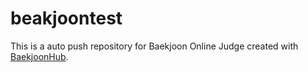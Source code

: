 # beakjoontest
This is a auto push repository for Baekjoon Online Judge created with [BaekjoonHub](https://github.com/BaekjoonHub/BaekjoonHub).
